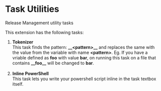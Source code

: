 # Task Utilities
Release Management utility tasks

This extension has the following tasks: <br>
1. **Tokenizer** <br>This task finds the pattern:  **\_\_\<pattern\>\_\_** and replaces the same with the value from the variable with name **\<pattern\>**. Eg. If you have a vriable defined as **foo** with value **bar**, on running this task on a file that contains **\_\_foo\_\_** will be changed to **bar**. <br><br>
2. **Inline PowerShell** <br>This task lets you write your powershell script inline in the task textbox itself.  
